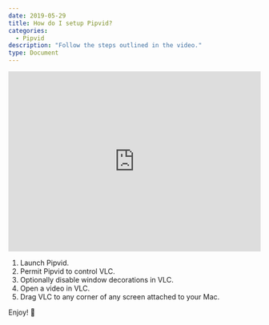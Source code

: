 ```yaml
---
date: 2019-05-29
title: How do I setup Pipvid?
categories:
  - Pipvid 
description: "Follow the steps outlined in the video."
type: Document
---
```


<iframe style="width: 100%; min-height: 360px;" src="https://www.youtube.com/embed/38YNBanQRQ0" frameborder="0" allow="accelerometer; autoplay; encrypted-media; gyroscope; picture-in-picture" allowfullscreen></iframe>

1. Launch Pipvid.
1. Permit Pipvid to control VLC.
1. Optionally disable window decorations in VLC.
1. Open a video in VLC.
1. Drag VLC to any corner of any screen attached to your Mac.

Enjoy! 🙂
